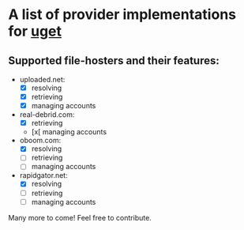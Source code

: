 # A list of provider implementations for [uget](https://github.com/uget/uget)

## Supported file-hosters and their features:

- uploaded.net:
    - [x] resolving
    - [x] retrieving
    - [x] managing accounts
- real-debrid.com:
    - [x] retrieving
    - [x[ managing accounts
- oboom.com:
    - [x] resolving
    - [ ] retrieving
    - [ ] managing accounts
- rapidgator.net:
    - [x] resolving
    - [ ] retrieving
    - [ ] managing accounts

Many more to come! Feel free to contribute.
